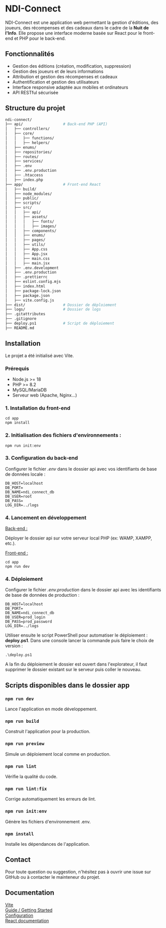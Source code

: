 # NDI-Connect

NDI-Connect est une application web permettant la gestion d'éditions, des joueurs, des récompenses et des cadeaux dans le cadre de la **Nuit de l'Info**. Elle propose une interface moderne basée sur React pour le front-end et PHP pour le back-end.

## Fonctionnalités

- Gestion des éditions (création, modification, suppression)
- Gestion des joueurs et de leurs informations
- Attribution et gestion des récompenses et cadeaux
- Authentification et gestion des utilisateurs
- Interface responsive adaptée aux mobiles et ordinateurs
- API RESTful sécurisée

## Structure du projet

```bash
ndi-connect/
├── api/                  # Back-end PHP (API)
│   ├── controllers/
│   ├── core/
│   │   ├── functions/
│   │   ├── helpers/
│   ├── enums/
│   ├── repositories/
│   ├── routes/
│   ├── services/
│   ├── .env
│   ├── .env.production
│   ├── .htaccess
│   ├── index.php
├── app/                  # Front-end React
│   ├── build/
│   ├── node_modules/
│   ├── public/
│   ├── scripts/
│   ├── src/
│   │   ├── api/
│   │   ├── assets/
│   │   │   ├── fonts/
│   │   │   ├── images/
│   │   ├── components/
│   │   ├── enums/
│   │   ├── pages/
│   │   ├── utils/
│   │   ├── App.css
│   │   ├── App.jsx
│   │   ├── main.css
│   │   ├── main.jsx
│   ├── .env.development
│   ├── .env.production
│   ├── .prettierrc
│   ├── eslint.config.mjs
│   ├── index.html
│   ├── package-lock.json
│   ├── package.json
│   ├── vite.config.js
├── dist/                 # Dossier de déploiement
├── logs/                 # Dossier de logs
├── .gitattributes
├── .gitignore
├── deploy.ps1            # Script de déploiement
├── README.md
```

## Installation

Le projet a été initialisé avec Vite.

### Prérequis

- Node.js >= 18
- PHP >= 8.2
- MySQL/MariaDB
- Serveur web (Apache, Nginx...)

### 1. Installation du front-end

```
cd app
npm install
```

### 2. Initialisation des fichiers d'environnements :

```
npm run init:env
```

### 3. Configuration du back-end

Configurer le fichier _.env_ dans le dossier api avec vos identifiants de base de données locale :

```
DB_HOST=localhost
DB_PORT=
DB_NAME=ndi_connect_db
DB_USER=root
DB_PASS=
LOG_DIR=../logs
```

### 4. Lancement en développement

<u>Back-end :</u>

Déployer le dossier api sur votre serveur local PHP (ex: WAMP, XAMPP, etc.).

<u>Front-end :</u>

```
cd app
npm run dev
```

### 4. Déploiement

Configurer le fichier _.env.production_ dans le dossier api avec les identifiants de base de données de production :

```
DB_HOST=localhost
DB_PORT=
DB_NAME=ndi_connect_db
DB_USER=prod_login
DB_PASS=prod_password
LOG_DIR=../logs
```

Utiliser ensuite le script PowerShell pour automatiser le déploiement : **deploy.ps1**. Dans une console lancer la commande puis faire le choix de version :

```
.\deploy.ps1
```

A la fin du déploiement le dossier est ouvert dans l'explorateur, il faut supprimer le dossier existant sur le serveur puis coller le nouveau.

## Scripts disponibles dans le dossier app

### `npm run dev`

Lance l'application en mode développement.

### `npm run build`

Construit l'application pour la production.

### `npm run preview`

Simule un déploiement local comme en production.

### `npm run lint`

Vérifie la qualité du code.

### `npm run lint:fix`

Corrige automatiquement les erreurs de lint.

### `npm run init:env`

Génère les fichiers d'environnement .env.

### `npm install`

Installe les dépendances de l'application.

## Contact

Pour toute question ou suggestion, n'hésitez pas à ouvrir une issue sur GitHub ou à contacter le mainteneur du projet.

## Documentation

[Vite](https://vite.dev/)  
[Guide / Getting Started](https://vite.dev/guide/)  
[Configuration](https://vite.dev/config/)  
[React documentation](https://reactjs.org/)  
